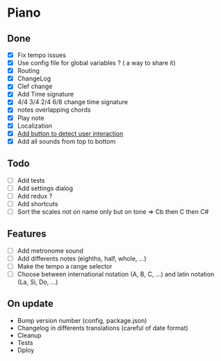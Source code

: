 # Piano

## Done
- [x] Fix tempo issues
- [x] Use config file for global variables ? ( a way to share it)
- [x] Routing
- [x] ChangeLog
- [x] Clef change
- [x] Add Time signature
- [x] 4/4 3/4 2/4 6/8 change time signature
- [x] notes overlapping chords
- [x] Play note
- [x] Localization
- [x] [Add button to detect user interaction](https://developers.google.com/web/updates/2017/09/autoplay-policy-changes#webaudio)
- [x] Add all sounds from top to bottom

## Todo
- [ ] Add tests
- [ ] Add settings dialog
- [ ] Add redux ?
- [ ] Add shortcuts
- [ ] Sort the scales not on name only but on tone => Cb then C then C#

## Features
- [ ] Add metronome sound
- [ ] Add differents notes (eighths, half, whole, ...)
- [ ] Make the tempo a range selector
- [ ] Choose between international notation (A, B, C, ...) and latin notation (La, Si, Do, ...)

## On update
- Bump version number (config, package.json)
- Changelog in differents translations (careful of date format)
- Cleanup
- Tests
- Dploy